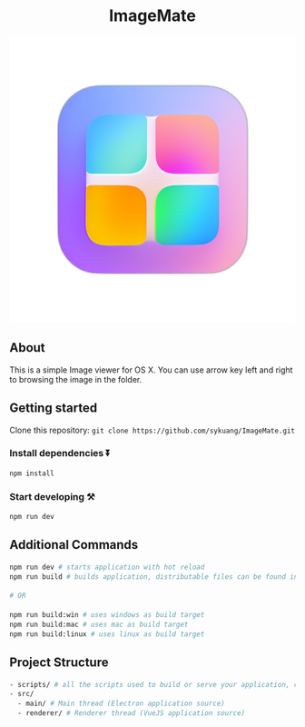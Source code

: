 <div align="center"> 

# ImageMate
![Image Alt text](/images/icon/icon.png)

</div>

## About

This is a simple Image viewer for OS X. You can use arrow key left and right to browsing the image in the folder. 

## Getting started

Clone this repository: `git clone https://github.com/sykuang/ImageMate.git`


### Install dependencies ⏬

```bash
npm install
```

### Start developing ⚒️

```bash
npm run dev
```

## Additional Commands

```bash
npm run dev # starts application with hot reload
npm run build # builds application, distributable files can be found in "dist" folder

# OR

npm run build:win # uses windows as build target
npm run build:mac # uses mac as build target
npm run build:linux # uses linux as build target
```

## Project Structure

```bash
- scripts/ # all the scripts used to build or serve your application, change as you like.
- src/
  - main/ # Main thread (Electron application source)
  - renderer/ # Renderer thread (VueJS application source)
```